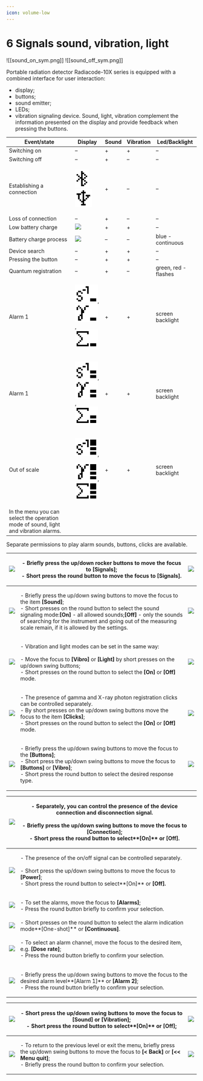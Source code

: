 ```yaml
---
icon: volume-low
---
```


# 6 Signals   sound, vibration, light

!\[\[sound\_on\_sym.png]] !\[\[sound\_off\_sym.png]]

Portable radiation detector Radiacode-10X series is equipped with a combined interface for user interaction:

* display;
* buttons;
* sound emitter;
* LEDs;
* vibration signaling device. Sound, light, vibration complement the information presented on the display and provide feedback when pressing the buttons.

| **Event/state**                                                                      | **Display**                                                                                                                                                                                        | **Sound** | **Vibration** | **Led/Backlight**    |
| ------------------------------------------------------------------------------------ | -------------------------------------------------------------------------------------------------------------------------------------------------------------------------------------------------- | --------- | ------------- | -------------------- |
| Switching on                                                                         | –                                                                                                                                                                                                  | +         | +             | –                    |
| Switching off                                                                        | –                                                                                                                                                                                                  | +         | –             | –                    |
| Establishing a connection                                                            | <p><img src="../../.gitbook/assets/bt_sym.png" alt=""><br><img src="../../.gitbook/assets/usb_sym.png" alt=""></p>                                                                                 | +         | –             | –                    |
| Loss of connection                                                                   | –                                                                                                                                                                                                  | +         | –             | –                    |
| Low battery charge                                                                   | ![](../../.gitbook/assets/battery\_empty\_sym.png)                                                                                                                                                 | +         | +             | –                    |
| Battery charge process                                                               | ![](../../.gitbook/assets/battery\_charging\_sym.png)                                                                                                                                              | –         | –             | blue - continuous    |
| Device search                                                                        | –                                                                                                                                                                                                  | +         | +             | –                    |
| Pressing the button                                                                  | –                                                                                                                                                                                                  | +         | +             | –                    |
| Quantum registration                                                                 | –                                                                                                                                                                                                  | +         | –             | green, red - flashes |
| Alarm 1                                                                              | <p><img src="../../.gitbook/assets/cr_alarm_1 (3).png" alt="">, <img src="../../.gitbook/assets/md_alarm_1 (2).png" alt=""> ,<br><img src="../../.gitbook/assets/dose_alarm_1 (2).png" alt=""></p> | +         | +             | screen backlight     |
| Alarm 1                                                                              | <p><img src="../../.gitbook/assets/cr_alarm_2.png" alt="">, <img src="../../.gitbook/assets/md_alarm_2.png" alt=""> ,<br><img src="../../.gitbook/assets/dose_alarm_2.png" alt=""></p>             | +         | +             | screen backlight     |
| Out of scale                                                                         | <p><img src="../../.gitbook/assets/cr_alarm_3.png" alt="">, </p><p><img src="../../.gitbook/assets/md_alarm_3.png" alt="">,<br><img src="../../.gitbook/assets/dose_alarm_3.png" alt=""></p>       | +         | +             | screen backlight     |
| In the menu you can select the operation mode of sound, light and vibration alarms.  |                                                                                                                                                                                                    |           |               |                      |

Separate permissions to play alarm sounds, buttons, clicks are available.

| ![](<../../.gitbook/assets/settings\_modality\_Zv\_per\_h\_f (8).png>)                          | <p>- Briefly press the up/down rocker buttons to move the focus to <strong>[Signals]</strong>;<br>- Short press the round button to move the focus to <strong>[Signals].</strong></p>                                                                                                                                                                                                 | ![](<../../.gitbook/assets/settings\_signalisation\_selected\_f (1).png>)                        |
| ----------------------------------------------------------------------------------------------- | ------------------------------------------------------------------------------------------------------------------------------------------------------------------------------------------------------------------------------------------------------------------------------------------------------------------------------------------------------------------------------------- | ------------------------------------------------------------------------------------------------ |
| ![](<../../.gitbook/assets/settings\_signalisation\_sound\_on\_selected\_vibro\_on\_f (1).png>) | <p>- Briefly press the up/down swing buttons to move the focus to the item <strong>[Sound]</strong>;<br>- Short presses on the round button to select the sound signaling mode:<strong>[On]</strong> - all allowed sounds;<strong>[Off]</strong> - only the sounds of searching for the instrument and going out of the measuring scale remain, if it is allowed by the settings.</p> | ![](<../../.gitbook/assets/settings\_signalisation\_sound\_off\_selected\_vibro\_on\_f (1).png>) |
| ![](<../../.gitbook/assets/settings\_signalisation\_vibro\_selected\_on\_f (2).png>)            | <p>- Vibration and light modes can be set in the same way:<br><br>- Move the focus to <strong>[Vibro]</strong> or <strong>[Light]</strong> by short presses on the up/down swing buttons;<br>- Short presses on the round button to select the <strong>[On]</strong> or <strong>[Off]</strong> mode.</p>                                                                              | ![](../../.gitbook/assets/settings\_signalisation\_light\_selected\_on\_f.png)                   |
| ![](../../.gitbook/assets/settings\_signalisation\_click\_selected\_on\_f.png)                  | <p>- The presence of gamma and X-ray photon registration clicks can be controlled separately.<br>- By short presses on the up/down swing buttons move the focus to the item <strong>[Clicks]</strong>;<br>- Short presses on the round button to select the <strong>[On]</strong> or <strong>[Off]</strong> mode.</p>                                                                 | ![](../../.gitbook/assets/settings\_signalisation\_click\_selected\_off\_f.png)                  |
| ![](../../.gitbook/assets/settings\_signalisation\_keysound\_selected\_f.png)                   | <p>- Briefly press the up/down swing buttons to move the focus to the <strong>[Buttons]</strong>;<br>- Short press the up/down swing buttons to move the focus to <strong>[Buttons]</strong> or <strong>[Vibro]</strong>;<br>- Short press the round button to select the desired response type.</p>                                                                                  | ![](<../../.gitbook/assets/settings\_signalisation\_sound\_off\_selected\_vibro\_on\_f (2).png>) |

| ![](../../.gitbook/assets/settings\_signalisation\_connects\_selected\_f.png)           | <p>- Separately, you can control the presence of the device connection and disconnection signal.<br><br>- Briefly press the up/down swing buttons to move the focus to <strong>[Connection]</strong>;<br>- Short press the round button to select**[On]** or <strong>[Off].</strong></p> |   |
| --------------------------------------------------------------------------------------- | ---------------------------------------------------------------------------------------------------------------------------------------------------------------------------------------------------------------------------------------------------------------------------------------- | - |
| ![](../../.gitbook/assets/settings\_signalisation\_power\_selected\_f.png)              | <p>- The presence of the on/off signal can be controlled separately.<br><br>- Short press the up/down swing buttons to move the focus to <strong>[Power]</strong>;<br>- Short press the round button to select**[On]** or <strong>[Off].</strong></p>                                    |   |
| ![](../../.gitbook/assets/settings\_signalisation\_alarms\_selected\_f.png)             | <p>- To set the alarms, move the focus to <strong>[Alarms]</strong>;<br>- Press the round button briefly to confirm your selection.</p>                                                                                                                                                  |   |
| ![](../../.gitbook/assets/settings\_signals\_mode\_selected\_f.png)                     | - Short presses on the round button to select the alarm indication mode\*\*\[One-shot]\*\* or **\[Continuous]**.                                                                                                                                                                         |   |
| ![](../../.gitbook/assets/settings\_signalisation\_alarms\_dose\_rate\_selected\_f.png) | <p>- To select an alarm channel, move the focus to the desired item, e.g. <strong>[Dose rate]</strong>;<br>- Press the round button briefly to confirm your selection.</p>                                                                                                               |   |
| ![](../../.gitbook/assets/settings\_signalisation\_common\_alarm\_1\_selected\_f.png)   | <p>- Briefly press the up/down swing buttons to move the focus to the desired alarm level**[Alarm 1]** or <strong>[Alarm 2]</strong>;<br>- Press the round button briefly to confirm your selection.</p>                                                                                 |   |

| ![](../../.gitbook/assets/settings\_signalisation\_sound\_selected\_on\_f.png)          | <p>- Short press the up/down swing buttons to move the focus to <strong>[Sound]</strong> or <strong>[Vibration]</strong>;<br>- Short press the round button to select**[On]** or <strong>[Off]</strong>;</p>                                                        | ![](../../.gitbook/assets/settings\_signalisation\_vibro\_selected\_on\_f.png)              |
| --------------------------------------------------------------------------------------- | ------------------------------------------------------------------------------------------------------------------------------------------------------------------------------------------------------------------------------------------------------------------- | ------------------------------------------------------------------------------------------- |
| ![](../../.gitbook/assets/settings\_signalisation\_sound\_on\_vibro\_on\_return\_f.png) | <p>- To return to the previous level or exit the menu, briefly press the up/down swing buttons to move the focus to <strong>[&#x3C; Back]</strong> or <strong>[&#x3C;&#x3C; Menu quit]</strong>;<br>- Briefly press the round button to confirm your selection.</p> | ![](../../.gitbook/assets/settings\_signalisation\_sound\_on\_vibro\_on\_outoffmenu\_f.png) |

